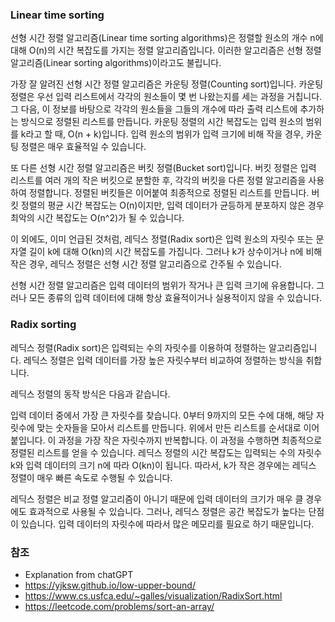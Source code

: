 ### Linear time sorting
선형 시간 정렬 알고리즘(Linear time sorting algorithms)은 정렬할 원소의 개수 n에 대해 O(n)의 시간 복잡도를 가지는 정렬 알고리즘입니다. 이러한 알고리즘은 선형 정렬 알고리즘(Linear sorting algorithms)이라고도 불립니다.

가장 잘 알려진 선형 시간 정렬 알고리즘은 카운팅 정렬(Counting sort)입니다. 카운팅 정렬은 우선 입력 리스트에서 각각의 원소들이 몇 번 나왔는지를 세는 과정을 거칩니다. 그 다음, 이 정보를 바탕으로 각각의 원소들을 그들의 개수에 따라 출력 리스트에 추가하는 방식으로 정렬된 리스트를 만듭니다. 카운팅 정렬의 시간 복잡도는 입력 원소의 범위를 k라고 할 때, O(n + k)입니다. 입력 원소의 범위가 입력 크기에 비해 작을 경우, 카운팅 정렬은 매우 효율적일 수 있습니다.

또 다른 선형 시간 정렬 알고리즘은 버킷 정렬(Bucket sort)입니다. 버킷 정렬은 입력 리스트를 여러 개의 작은 버킷으로 분할한 후, 각각의 버킷을 다른 정렬 알고리즘을 사용하여 정렬합니다. 정렬된 버킷들은 이어붙여 최종적으로 정렬된 리스트를 만듭니다. 버킷 정렬의 평균 시간 복잡도는 O(n)이지만, 입력 데이터가 균등하게 분포하지 않은 경우 최악의 시간 복잡도는 O(n^2)가 될 수 있습니다.

이 외에도, 이미 언급된 것처럼, 레딕스 정렬(Radix sort)은 입력 원소의 자릿수 또는 문자열 길이 k에 대해 O(kn)의 시간 복잡도를 가집니다. 그러나 k가 상수이거나 n에 비해 작은 경우, 레딕스 정렬은 선형 시간 정렬 알고리즘으로 간주될 수 있습니다.

선형 시간 정렬 알고리즘은 입력 데이터의 범위가 작거나 큰 입력 크기에 유용합니다. 그러나 모든 종류의 입력 데이터에 대해 항상 효율적이거나 실용적이지 않을 수 있습니다.

### Radix sorting
레딕스 정렬(Radix sort)은 입력되는 수의 자릿수를 이용하여 정렬하는 알고리즘입니다. 레딕스 정렬은 입력 데이터를 가장 높은 자릿수부터 비교하여 정렬하는 방식을 취합니다.

레딕스 정렬의 동작 방식은 다음과 같습니다.

입력 데이터 중에서 가장 큰 자릿수를 찾습니다.
0부터 9까지의 모든 수에 대해, 해당 자릿수에 맞는 숫자들을 모아서 리스트를 만듭니다.
위에서 만든 리스트를 순서대로 이어붙입니다. 이 과정을 가장 작은 자릿수까지 반복합니다.
이 과정을 수행하면 최종적으로 정렬된 리스트를 얻을 수 있습니다. 레딕스 정렬의 시간 복잡도는 입력되는 수의 자릿수 k와 입력 데이터의 크기 n에 따라 O(kn)이 됩니다. 따라서, k가 작은 경우에는 레딕스 정렬이 매우 빠른 속도로 수행될 수 있습니다.

레딕스 정렬은 비교 정렬 알고리즘이 아니기 때문에 입력 데이터의 크기가 매우 클 경우에도 효과적으로 사용될 수 있습니다. 그러나, 레딕스 정렬은 공간 복잡도가 높다는 단점이 있습니다. 입력 데이터의 자릿수에 따라서 많은 메모리를 필요로 하기 때문입니다.

### 참조
- Explanation from chatGPT
- https://yjksw.github.io/low-upper-bound/
- https://www.cs.usfca.edu/~galles/visualization/RadixSort.html
- https://leetcode.com/problems/sort-an-array/
